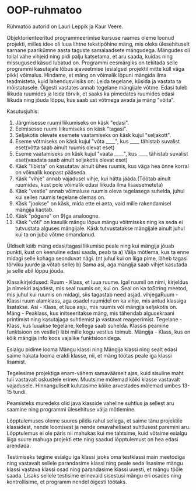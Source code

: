 # OOP-ruhmatoo

Rühmatöö autorid on Lauri Leppik ja Kaur Veere.

Objektorienteeritud programmeerimise kursuse raames oleme loonud projekti, milles idee oli luua lihtne tekstipõhine mäng, mis oleks ülesehituselt sarnane paarikümne aasta taguste samalaadsete mängudega. Mängudes oli tollal vähe vihjeid ning pidi palju katsetama, et aru saada, kuidas ning missugused käsud lubatud on. Programmi eesmärgiks on tekitada selle programmi kasutajale lõbus ajaveetmise (esialgsel projektil mitte küll väga pikk) võimalus.
Hindame, et mäng on võimalik lõpuni mängida ilma teadmisteta, kuid lahendusviisiks on: Leida tegelane, küsida ja vastata ta mõistatusele. Õigesti vastates annab tegelane mängijale võtme. Edasi tuleb liikuda ruumides ja leida tõrvik, et saaks ka pimedates ruumides edasi liikuda ning jõuda lõppu, kus saab ust võtmega avada ja mäng "võita".

Kasutusjuhis:
1) Järgmisesse ruumi liikumiseks on käsk "edasi".
2) Eelmisesse ruumi liikumiseks on käsk "tagasi".
3) Seljakotis olevate esemete vaatamiseks on käsk kujul "seljakott".
4) Eseme võtmiseks on käsk kujul "võta ____", kus ____ tähistab suvalist eset(võtta saab ainult ruumis olevat eset)
5) Eseme vaatamiseks on käsk kujul "vaata ____", kus ____ tähistab suvalist eset(vaadata saab ainult seljakotis olevat eset)
6) Käsk "libista" on kasutatav ainult ühes ruumis, kus väga hea õnne korral on võimalik koopast pääseda.
7) Käsk "vihje" annab vajadusel vihje, kui hätta jääda.(Töötab ainult ruumides, kust pole võimalik edasi liikuda ilma lisaesemeteta)
8) Käsk "vestle" annab võimaluse ruumis oleva tegelasega suhelda, juhul kui selles ruumis tegelane olemas on.
9) Käsk "jookse" on käsk, mida ette ei anta, vaid mille rakendamisel mängija kaotab.
10) Käsk "põgene" on 9)ga analoogne.
11) Käsk "võti" on kasulik mängu lõpus mängu võitmiseks ning ka seda ei tutvustata alguses mängijale. Käsk tutvustatakse mängijale ainult juhul kui ta on juba võtme omandanud.

Üldiselt käib mäng edasi/tagasi liikumise peale ning kui mängija jõuab punkti, kust on keeruline edasi saada, peab ta
a) Välja mõtlema, kus ta enne midagi selle kohaga seonduvat nägi. (nt juhul kui on liiga pime, läheb tagasi tõrviku juurde ja võtab selle)
b) Sama asi, aga mängija saab vihjet kasutada ja selle abil lõppu jõuda.

Klassikirjeldused:
Ruum - Klass, et luua ruume. Igal ruumil on nimi, kirjeldus ja nimekiri asjadest, mis seal ruumis on, kui on. Seal on ka toString meetod, mis juhul kui ruumis on midagi, siis tagastab need asjad.
vihjegaRuum - Klassi ruum alamklass, aga osadel ruumidel on ka vihje, mis antud klassiga lisatakse.
Asi - Klass, et luua asju, mis ruumis või mängija seljakotis on.
Mäng - Peaklass, kus initseeritakse mäng, mis tähendab algusekraani printimist ning kasutajaga suhtlemist ja vastavat reageerimist.
Tegelane - Klass, kus luuakse tegelane, kellega saab suhelda. Klassis peamine funktsioon on vestle() läbi mille kogu vestlus toimub.
Mängija - Klass, kus on kõik mängija info koos vajalike funktsioonidega.

Esialgu pidime looma Mängu klassi ning Mängija klassi ning sealt edasi saime hakata looma eraldi klasse, nii, et mäng töötas peale iga klassi lisamist.

Tegelesime projektiga enam-vähem samaväärselt ajas, kuid sisuline maht tuli vastavalt oskustele erinev. Muutsime mõlemad kõiki klasse vastavalt vajadusele. Hinnanguliselt kulutasime kõike arvestades mõlemad umbes 13-15 tundi.

Peamisteks muredeks olid java klasside vaheline suhtlus ja sellest aru saamine ning programmi ülesehituse välja mõtlemine.

Lõpptulemuses oleme suures pildis rahul sellega, et saime tänu projektile klassidest, nende loomisest ja nende omavahelisest suhtlusest paremini aru. Lõpptulemus ei ole päris nii mahukas kui me tahtsime, kuid võtsime esialgu liiga suure mahuga projekti ette ning saadud lõpptulemust on hea edasi arendada.

Testimiseks tegime esialgu iga klassi jaoks oma testklassi main meetodiga ning vastavalt sellele parandasime klassi ning peale seda lisasime mängu klassi vastava klassi osad ning parandasime klassi uuesti, et mängu tööle saada. Lisaks sellele testisime erinevaid sisestusi mängu eri osades ning kontrollisime, et programm nendel õigesti töötaks.
